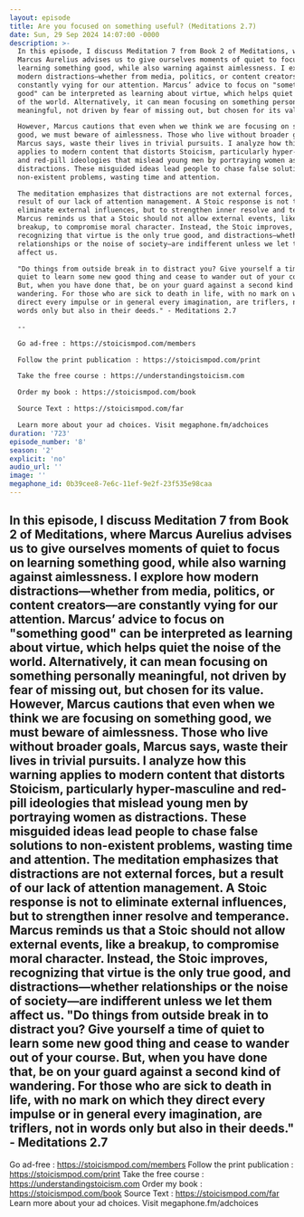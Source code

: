 ```yaml
---
layout: episode
title: Are you focused on something useful? (Meditations 2.7)
date: Sun, 29 Sep 2024 14:07:00 -0000
description: >-
  In this episode, I discuss Meditation 7 from Book 2 of Meditations, where
  Marcus Aurelius advises us to give ourselves moments of quiet to focus on
  learning something good, while also warning against aimlessness. I explore how
  modern distractions—whether from media, politics, or content creators—are
  constantly vying for our attention. Marcus’ advice to focus on "something
  good" can be interpreted as learning about virtue, which helps quiet the noise
  of the world. Alternatively, it can mean focusing on something personally
  meaningful, not driven by fear of missing out, but chosen for its value.

  However, Marcus cautions that even when we think we are focusing on something
  good, we must beware of aimlessness. Those who live without broader goals,
  Marcus says, waste their lives in trivial pursuits. I analyze how this warning
  applies to modern content that distorts Stoicism, particularly hyper-masculine
  and red-pill ideologies that mislead young men by portraying women as
  distractions. These misguided ideas lead people to chase false solutions to
  non-existent problems, wasting time and attention.

  The meditation emphasizes that distractions are not external forces, but a
  result of our lack of attention management. A Stoic response is not to
  eliminate external influences, but to strengthen inner resolve and temperance.
  Marcus reminds us that a Stoic should not allow external events, like a
  breakup, to compromise moral character. Instead, the Stoic improves,
  recognizing that virtue is the only true good, and distractions—whether
  relationships or the noise of society—are indifferent unless we let them
  affect us.

  "Do things from outside break in to distract you? Give yourself a time of
  quiet to learn some new good thing and cease to wander out of your course.
  But, when you have done that, be on your guard against a second kind of
  wandering. For those who are sick to death in life, with no mark on which they
  direct every impulse or in general every imagination, are triflers, not in
  words only but also in their deeds." - Meditations 2.7

  --

  Go ad-free : https://stoicismpod.com/members

  Follow the print publication : https://stoicismpod.com/print

  Take the free course : https://understandingstoicism.com

  Order my book : https://stoicismpod.com/book

  Source Text : https://stoicismpod.com/far

  Learn more about your ad choices. Visit megaphone.fm/adchoices
duration: '723'
episode_number: '8'
season: '2'
explicit: 'no'
audio_url: ''
image: ''
megaphone_id: 0b39cee8-7e6c-11ef-9e2f-23f535e98caa
---
```


In this episode, I discuss Meditation 7 from Book 2 of Meditations, where Marcus Aurelius advises us to give ourselves moments of quiet to focus on learning something good, while also warning against aimlessness. I explore how modern distractions—whether from media, politics, or content creators—are constantly vying for our attention. Marcus’ advice to focus on "something good" can be interpreted as learning about virtue, which helps quiet the noise of the world. Alternatively, it can mean focusing on something personally meaningful, not driven by fear of missing out, but chosen for its value.
However, Marcus cautions that even when we think we are focusing on something good, we must beware of aimlessness. Those who live without broader goals, Marcus says, waste their lives in trivial pursuits. I analyze how this warning applies to modern content that distorts Stoicism, particularly hyper-masculine and red-pill ideologies that mislead young men by portraying women as distractions. These misguided ideas lead people to chase false solutions to non-existent problems, wasting time and attention.
The meditation emphasizes that distractions are not external forces, but a result of our lack of attention management. A Stoic response is not to eliminate external influences, but to strengthen inner resolve and temperance. Marcus reminds us that a Stoic should not allow external events, like a breakup, to compromise moral character. Instead, the Stoic improves, recognizing that virtue is the only true good, and distractions—whether relationships or the noise of society—are indifferent unless we let them affect us.
"Do things from outside break in to distract you? Give yourself a time of quiet to learn some new good thing and cease to wander out of your course. But, when you have done that, be on your guard against a second kind of wandering. For those who are sick to death in life, with no mark on which they direct every impulse or in general every imagination, are triflers, not in words only but also in their deeds." - Meditations 2.7
--
Go ad-free : https://stoicismpod.com/members
Follow the print publication : https://stoicismpod.com/print
Take the free course : https://understandingstoicism.com
Order my book : https://stoicismpod.com/book
Source Text : https://stoicismpod.com/far
Learn more about your ad choices. Visit megaphone.fm/adchoices